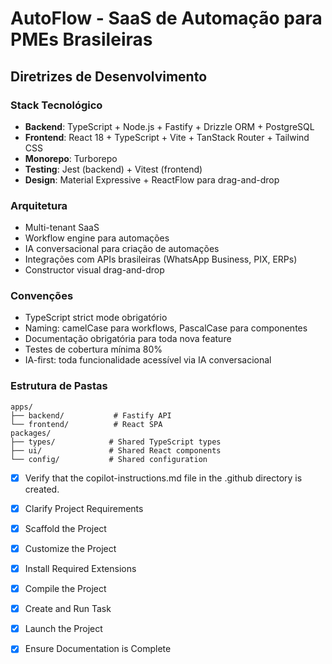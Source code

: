 <!-- Use this file to provide workspace-specific custom instructions to Copilot. For more details, visit https://code.visualstudio.com/docs/copilot/copilot-customization#_use-a-githubcopilotinstructionsmd-file -->

# AutoFlow - SaaS de Automação para PMEs Brasileiras

## Diretrizes de Desenvolvimento

### Stack Tecnológico

- **Backend**: TypeScript + Node.js + Fastify + Drizzle ORM + PostgreSQL
- **Frontend**: React 18 + TypeScript + Vite + TanStack Router + Tailwind CSS
- **Monorepo**: Turborepo
- **Testing**: Jest (backend) + Vitest (frontend)
- **Design**: Material Expressive + ReactFlow para drag-and-drop

### Arquitetura

- Multi-tenant SaaS
- Workflow engine para automações
- IA conversacional para criação de automações
- Integrações com APIs brasileiras (WhatsApp Business, PIX, ERPs)
- Constructor visual drag-and-drop

### Convenções

- TypeScript strict mode obrigatório
- Naming: camelCase para workflows, PascalCase para componentes
- Documentação obrigatória para toda nova feature
- Testes de cobertura mínima 80%
- IA-first: toda funcionalidade acessível via IA conversacional

### Estrutura de Pastas

```
apps/
├── backend/           # Fastify API
└── frontend/          # React SPA
packages/
├── types/            # Shared TypeScript types
├── ui/               # Shared React components
└── config/           # Shared configuration
```

- [x] Verify that the copilot-instructions.md file in the .github directory is created.

- [x] Clarify Project Requirements
- [x] Scaffold the Project
- [x] Customize the Project
- [x] Install Required Extensions
- [x] Compile the Project
- [x] Create and Run Task
- [x] Launch the Project
- [x] Ensure Documentation is Complete
